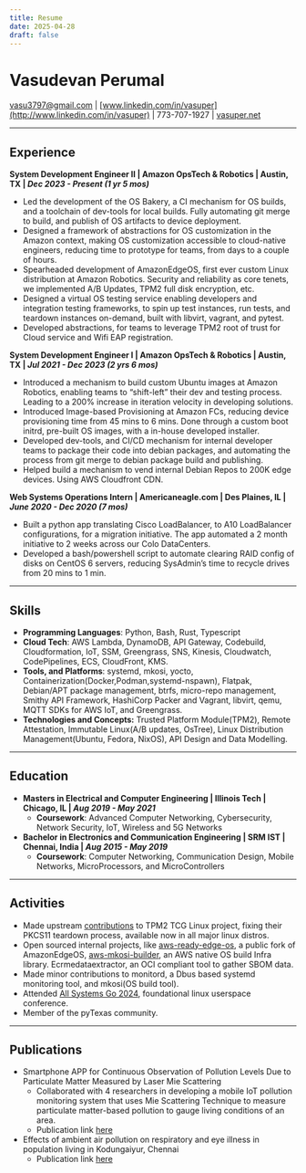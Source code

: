 ```yaml
---
title: Resume
date: 2025-04-28
draft: false
---
```


# **Vasudevan Perumal** 
[vasu3797@gmail.com](mailto:vasu3797@gmail.com) | [www.linkedin.com/in/vasuper](http://www.linkedin.com/in/vasuper) | 773-707-1927 | [vasuper.net](http://www.vasuper.net)  

---
## **Experience**  
**System Development Engineer II | Amazon OpsTech & Robotics | Austin, TX | *Dec 2023 \- Present (1 yr 5 mos)***

* Led the development of the OS Bakery, a CI mechanism for OS builds, and a toolchain of dev-tools for local builds. Fully automating git merge to build, and publish of OS artifacts to device deployment.  
* Designed a framework of abstractions for OS customization in the Amazon context, making OS customization accessible to cloud-native engineers, reducing time to prototype for teams, from days to a couple of hours.  
* Spearheaded development of AmazonEdgeOS, first ever custom Linux distribution at Amazon Robotics. Security and reliability as core tenets, we implemented A/B Updates, TPM2 full disk encryption, etc.  
* Designed a virtual OS testing service enabling developers and integration testing frameworks, to spin up test instances, run tests, and teardown instances on-demand, built with libvirt, vagrant, and pytest.  
* Developed abstractions, for teams to leverage TPM2 root of trust for Cloud service and  Wifi EAP registration.

**System Development Engineer I | Amazon OpsTech & Robotics | Austin, TX |  *Jul 2021 \- Dec 2023 (2 yrs 6 mos)***

* Introduced a mechanism to build custom Ubuntu images at Amazon Robotics, enabling teams to “shift-left” their dev and testing process. Leading to a 200%  increase in iteration velocity in developing solutions.  
* Introduced Image-based Provisioning at Amazon FCs, reducing device provisioning time from 45 mins to 6 mins. Done through a custom boot initrd, pre-built OS images, with a in-house developed installer.  
* Developed dev-tools, and CI/CD mechanism for internal developer teams to package their code into debian packages, and automating the process from git merge to debian package build and publishing.  
* Helped build a mechanism to vend internal Debian Repos to 200K edge devices. Using AWS Cloudfront CDN.

**Web Systems Operations Intern | Americaneagle.com | Des Plaines, IL | *June 2020 \- Dec 2020 (7 mos)***

* Built a python app translating Cisco LoadBalancer, to A10 LoadBalancer configurations, for a migration initiative. The app automated a 2 month initiative to 2 weeks across our Colo DataCenters.  
* Developed a bash/powershell script to automate clearing RAID config of disks on CentOS 6 servers, reducing SysAdmin’s time to recycle drives  from 20 mins to 1 min.

---

## **Skills**
* **Programming Languages**: Python, Bash, Rust, Typescript  
* **Cloud Tech**: AWS Lambda, DynamoDB, API Gateway, Codebuild, Cloudformation, IoT, SSM, Greengrass, SNS, Kinesis, Cloudwatch, CodePipelines, ECS, CloudFront, KMS.  
* **Tools, and Platforms**:  systemd, mkosi, yocto, Containerization(Docker,Podman,systemd-nspawn), Flatpak, Debian/APT package management, btrfs, micro-repo management, Smithy API Framework, HashiCorp Packer and Vagrant, libvirt, qemu, MQTT SDKs for AWS IoT, and Greengrass.  
* **Technologies and Concepts:** Trusted Platform Module(TPM2), Remote Attestation,  Immutable Linux(A/B updates, OsTree), Linux Distribution Management(Ubuntu, Fedora, NixOS),  API Design and Data Modelling. 

---

## **Education**
* **Masters in Electrical and Computer Engineering | Illinois Tech | Chicago, IL | *Aug 2019 \- May 2021***  
    - **Coursework**: Advanced Computer Networking, Cybersecurity, Network Security, IoT, Wireless and 5G Networks
* **Bachelor in Electronics and Communication Engineering | SRM IST | Chennai, India | *Aug 2015 \- May 2019***
    - **Coursework**: Computer Networking, Communication Design, Mobile Networks, MicroProcessors, and MicroControllers

---
## **Activities**
* Made upstream [contributions](https://github.com/tpm2-software/tpm2-pkcs11/pull/883) to TPM2 TCG Linux project, fixing their PKCS11 teardown process, available now in all major linux distros.
* Open sourced internal projects, like [aws-ready-edge-os](https://github.com/Vasu77df/aws-ready-edge-os), a public fork of AmazonEdgeOS, [aws-mkosi-builder](https://github.com/Vasu77df/aws-mkosi-builder), an AWS native OS build Infra library. Ecrmedataextractor, an OCI compliant tool to gather SBOM data.  
* Made minor contributions to monitord, a Dbus based systemd monitoring tool, and mkosi(OS build tool).  
* Attended [All Systems Go 2024](https://all-systems-go.io/), foundational linux userspace conference. 
* Member of the pyTexas community.

---

## Publications
* Smartphone APP for Continuous Observation of Pollution Levels Due to Particulate Matter Measured by Laser Mie Scattering
    - Collaborated with 4 researchers in developing a mobile IoT pollution monitoring system that uses Mie Scattering Technique to measure particulate matter-based pollution to gauge living conditions of an area.
    - Publication link [here](https://link.springer.com/article/10.1007/s40030-020-00446-4#citeas)
* Effects of ambient air pollution on respiratory and eye illness in population living in Kodungaiyur, Chennai
    - Publication link [here](https://www.sciencedirect.com/science/article/abs/pii/S1352231019301050)